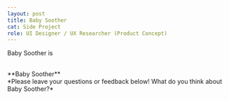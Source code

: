 ```yaml
---
layout: post
title: Baby Soother
cat: Side Project
role: UI Designer / UX Researcher (Product Concept)
---
```


Baby Soother is

<br>
**Baby Soother**

<br>
*Please leave your questions or feedback below! What do you think about Baby Soother?*

<br>
